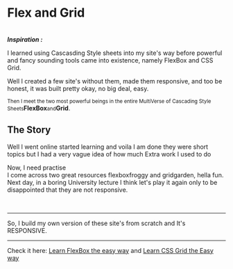 <h1><strong>Flex and Grid</strong></h1>
<br><strong><em>Inspiration :</em></strong><p>I learned using Cascasding Style sheets into my site's way before powerful and fancy sounding tools came into existence, namely FlexBox and CSS Grid.</p>
<p>Well I created a few site's without them, made them responsive, and too be honest, it was built pretty okay, no big deal, easy.</p>
<small>Then I meet the two most powerful beings in the entire MultiVerse of Cascading Style Sheets</small><strong>FlexBox</strong><small>and</small><strong>Grid</strong>.<br>
<h2>The Story</h2>
<p>Well I went online started learning and voila I am done they were short topics but I had a very vague idea of how much Extra work I used to do</p>
<p>Now, I need practise<br>
I come across two great resources flexboxfroggy and gridgarden, hella fun. Next day, in a boring University lecture I think let's play it again only to be disappointed that they are not responsive.</p>
<br><hr><p>So, I build my own version of these site's from scratch and It's RESPONSIVE.<br><hr>
Check it here: <a href="https://ilovecss.ml/">Learn FlexBox the easy way</a> and <a href="https://ilovecss.ml/cssgrid/">Learn CSS Grid the Easy way</a>
